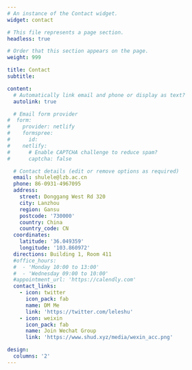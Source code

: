 ```yaml
---
# An instance of the Contact widget.
widget: contact

# This file represents a page section.
headless: true

# Order that this section appears on the page.
weight: 999

title: Contact
subtitle:

content:
  # Automatically link email and phone or display as text?
  autolink: true

  # Email form provider
#  form:
#    provider: netlify
#    formspree:
#      id:
#    netlify:
#      # Enable CAPTCHA challenge to reduce spam?
#      captcha: false

  # Contact details (edit or remove options as required)
  email: shulele@lzb.ac.cn
  phone: 86-0931-4967095
  address:
    street: Donggang West Rd 320
    city: Lanzhou
    region: Gansu
    postcode: '730000'
    country: China
    country_code: CN
  coordinates:
    latitude: '36.049359'
    longitude: '103.860972'
  directions: Building 1, Room 411
  #office_hours:
  #  - 'Monday 10:00 to 13:00'
  #  - 'Wednesday 09:00 to 10:00'
  #appointment_url: 'https://calendly.com'
  contact_links:
    - icon: twitter
      icon_pack: fab
      name: DM Me
      link: 'https://twitter.com/leleshu'
    - icon: weixin
      icon_pack: fab
      name: Join Wechat Group
      link: 'https://www.shud.xyz/media/wexin_acc.png'

design:
  columns: '2'
---
```

